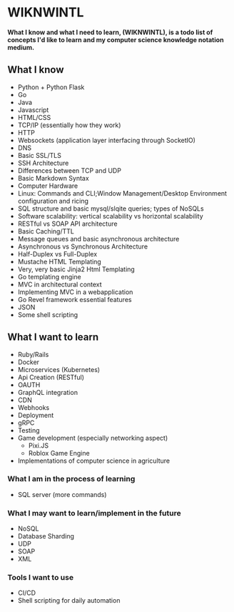 # WIKNWINTL

**What I know and what I need to learn, (WIKNWINTL), is a todo list of concepts I'd like to learn and my computer science knowledge notation medium.**

## What I know

  - Python + Python Flask
  - Go
  - Java
  - Javascript
  - HTML/CSS
  - TCP/IP (essentially how they work)
  - HTTP 
  - Websockets (application layer interfacing through SocketIO)
  - DNS
  - Basic SSL/TLS
  - SSH Architecture
  - Differences between TCP and UDP
  - Basic Markdown Syntax
  - Computer Hardware
  - Linux: Commands and CLI;Window Management/Desktop Environment configuration and ricing
  - SQL structure and basic mysql/slqite queries; types of NoSQLs
  - Software scalability: vertical scalability vs horizontal scalability
  - RESTful vs SOAP API architecture
  - Basic Caching/TTL
  - Message queues and basic asynchronous architecture
  - Asynchronous vs Synchronous Architecture
  - Half-Duplex vs Full-Duplex
  - Mustache HTML Templating
  - Very, very basic Jinja2 Html Templating
  - Go templating engine
  - MVC in architectural context
  - Implementing MVC in a webapplication
  - Go Revel framework essential features
  - JSON
  - Some shell scripting
  
## What I want to learn

  - Ruby/Rails
  - Docker
  - Microservices (Kubernetes)
  - Api Creation (RESTful)
  - OAUTH
  - GraphQL integration
  - CDN
  - Webhooks
  - Deployment
  - gRPC
  - Testing
  - Game development (especially networking aspect)
    - Pixi.JS
    - Roblox Game Engine
  - Implementations of computer science in agriculture
  
 ### What I am in the process of learning
 
 - SQL server (more commands)

### What I may want to learn/implement in the future

  - NoSQL
  - Database Sharding
  - UDP
  - SOAP
  - XML
  
### Tools I want to use

  - CI/CD
  - Shell scripting for daily automation
 

